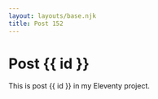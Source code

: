 ```yaml
---
layout: layouts/base.njk
title: Post 152
---
```


# Post {{ id }}

This is post {{ id }} in my Eleventy project.
